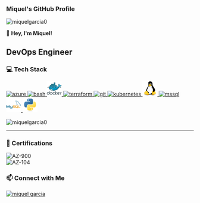 ### **Miquel's GitHub Profile**  

<p align="left"> <img src="https://komarev.com/ghpvc/?username=miquelgarcia0&label=Profile%20views&color=0e75b6&style=flat" alt="miquelgarcia0" /> </p>

👋 **Hey, I'm Miquel!**  

DevOps Engineer  
---
### **💻 Tech Stack**  

<p align="left"> <a href="https://azure.microsoft.com/en-in/" target="_blank" rel="noreferrer"> <img src="https://www.vectorlogo.zone/logos/microsoft_azure/microsoft_azure-icon.svg" alt="azure" width="40" height="40"/> </a> <a href="https://www.gnu.org/software/bash/" target="_blank" rel="noreferrer"> <img src="https://www.vectorlogo.zone/logos/gnu_bash/gnu_bash-icon.svg" alt="bash" width="40" height="40"/> </a> <a href="https://www.docker.com/" target="_blank" rel="noreferrer"> <img src="https://raw.githubusercontent.com/devicons/devicon/master/icons/docker/docker-original-wordmark.svg" alt="docker" width="40" height="40"/> </a> <a href="https://www.terraform.io/" target="_blank" rel="noreferrer"> <img src="https://www.vectorlogo.zone/logos/terraformio/terraformio-ar21.svg" alt="terraform" width="40"/> </a> <a href="https://git-scm.com/" target="_blank" rel="noreferrer"> <img src="https://www.vectorlogo.zone/logos/git-scm/git-scm-icon.svg" alt="git" width="40" height="40"/> </a> <a href="https://kubernetes.io" target="_blank" rel="noreferrer"> <img src="https://www.vectorlogo.zone/logos/kubernetes/kubernetes-icon.svg" alt="kubernetes" width="40" height="40"/> </a> <a href="https://www.linux.org/" target="_blank" rel="noreferrer"> <img src="https://raw.githubusercontent.com/devicons/devicon/master/icons/linux/linux-original.svg" alt="linux" width="40" height="40"/> </a> <a href="https://www.microsoft.com/en-us/sql-server" target="_blank" rel="noreferrer"> <img src="https://www.svgrepo.com/show/303229/microsoft-sql-server-logo.svg" alt="mssql" width="40" height="40"/> </a> <a href="https://www.mysql.com/" target="_blank" rel="noreferrer"> <img src="https://raw.githubusercontent.com/devicons/devicon/master/icons/mysql/mysql-original-wordmark.svg" alt="mysql" width="40" height="40"/> </a> <a href="https://www.python.org" target="_blank" rel="noreferrer"> <img src="https://raw.githubusercontent.com/devicons/devicon/master/icons/python/python-original.svg" alt="python" width="40" height="40"/> </a> </p>

<p><img align="center" src="https://github-readme-stats.vercel.app/api/top-langs?username=miquelgarcia0&show_icons=true&locale=en&layout=compact" alt="miquelgarcia0" /></p>

---

### **📜 Certifications**  

![AZ-900](https://img.shields.io/badge/AZ--900-Microsoft%20Azure-0078D4?style=for-the-badge&logo=microsoft-azure&logoColor=white)  
![AZ-104](https://img.shields.io/badge/AZ--104-Microsoft%20Azure-0078D4?style=for-the-badge&logo=microsoft-azure&logoColor=white)  

### **📫 Connect with Me**  
<p align="left">
<a href="https://linkedin.com/in/miquel garcia" target="blank"><img align="center" src="https://raw.githubusercontent.com/rahuldkjain/github-profile-readme-generator/master/src/images/icons/Social/linked-in-alt.svg" alt="miquel garcia" height="30" width="40" /></a>
</p> 
<!--
**miquelgarcia0/miquelgarcia0** is a ✨ _special_ ✨ repository because its `README.md` (this file) appears on your GitHub profile.

